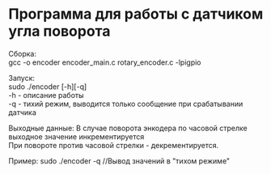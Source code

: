 # Программа для работы с датчиком угла поворота

Сборка:  
gcc -o encoder encoder_main.c rotary_encoder.c -lpigpio  

Запуск:  
sudo ./encoder [-h][-q]  
-h - описание работы  
-q - тихий режим, выводится только сообщение при срабатывании датчика  

Выходные данные: 
В случае поворота энкодера по часовой стрелке выходное значение инкрементируется  
При повороте против часовой стрелки - декрементируется.  

Пример: 
sudo ./encoder -q  //Вывод значений в "тихом режиме"

